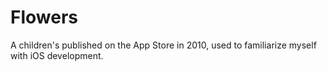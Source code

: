 # Flowers
A children's published on the App Store in 2010, used to familiarize myself with iOS development.
